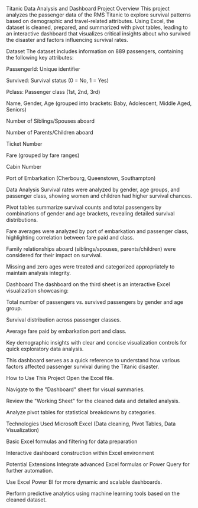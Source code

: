 Titanic Data Analysis and Dashboard
Project Overview
This project analyzes the passenger data of the RMS Titanic to explore survival patterns based on demographic and travel-related attributes. Using Excel, the dataset is cleaned, prepared, and summarized with pivot tables, leading to an interactive dashboard that visualizes critical insights about who survived the disaster and factors influencing survival rates.

Dataset
The dataset includes information on 889 passengers, containing the following key attributes:

PassengerId: Unique identifier

Survived: Survival status (0 = No, 1 = Yes)

Pclass: Passenger class (1st, 2nd, 3rd)

Name, Gender, Age (grouped into brackets: Baby, Adolescent, Middle Aged, Seniors)

Number of Siblings/Spouses aboard

Number of Parents/Children aboard

Ticket Number

Fare (grouped by fare ranges)

Cabin Number

Port of Embarkation (Cherbourg, Queenstown, Southampton)

Data Analysis
Survival rates were analyzed by gender, age groups, and passenger class, showing women and children had higher survival chances.

Pivot tables summarize survival counts and total passengers by combinations of gender and age brackets, revealing detailed survival distributions.

Fare averages were analyzed by port of embarkation and passenger class, highlighting correlation between fare paid and class.

Family relationships aboard (siblings/spouses, parents/children) were considered for their impact on survival.

Missing and zero ages were treated and categorized appropriately to maintain analysis integrity.

Dashboard
The dashboard on the third sheet is an interactive Excel visualization showcasing:

Total number of passengers vs. survived passengers by gender and age group.

Survival distribution across passenger classes.

Average fare paid by embarkation port and class.

Key demographic insights with clear and concise visualization controls for quick exploratory data analysis.

This dashboard serves as a quick reference to understand how various factors affected passenger survival during the Titanic disaster.

How to Use This Project
Open the Excel file.

Navigate to the "Dashboard" sheet for visual summaries.

Review the "Working Sheet" for the cleaned data and detailed analysis.

Analyze pivot tables for statistical breakdowns by categories.

Technologies Used
Microsoft Excel (Data cleaning, Pivot Tables, Data Visualization)

Basic Excel formulas and filtering for data preparation

Interactive dashboard construction within Excel environment

Potential Extensions
Integrate advanced Excel formulas or Power Query for further automation.

Use Excel Power BI for more dynamic and scalable dashboards.

Perform predictive analytics using machine learning tools based on the cleaned dataset.
